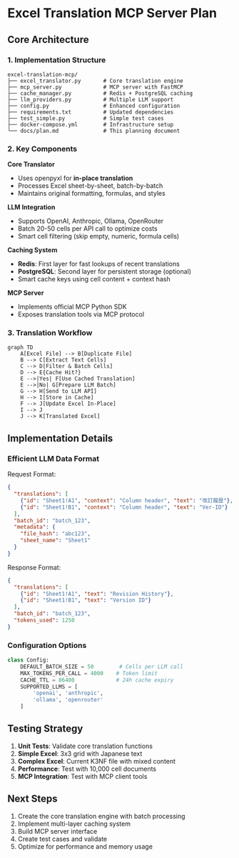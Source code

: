 # Excel Translation MCP Server Plan

## Core Architecture

### 1. Implementation Structure

```
excel-translation-mcp/
├── excel_translator.py       # Core translation engine
├── mcp_server.py             # MCP server with FastMCP
├── cache_manager.py          # Redis + PostgreSQL caching
├── llm_providers.py          # Multiple LLM support
├── config.py                 # Enhanced configuration
├── requirements.txt          # Updated dependencies
├── test_simple.py            # Simple test cases
├── docker-compose.yml        # Infrastructure setup
└── docs/plan.md              # This planning document
```

### 2. Key Components

**Core Translator**
- Uses openpyxl for **in-place translation**
- Processes Excel sheet-by-sheet, batch-by-batch
- Maintains original formatting, formulas, and styles

**LLM Integration**
- Supports OpenAI, Anthropic, Ollama, OpenRouter
- Batch 20-50 cells per API call to optimize costs
- Smart cell filtering (skip empty, numeric, formula cells)

**Caching System**
- **Redis**: First layer for fast lookups of recent translations
- **PostgreSQL**: Second layer for persistent storage (optional)
- Smart cache keys using cell content + context hash

**MCP Server**
- Implements official MCP Python SDK
- Exposes translation tools via MCP protocol

### 3. Translation Workflow

```mermaid
graph TD
    A[Excel File] --> B[Duplicate File]
    B --> C[Extract Text Cells]
    C --> D[Filter & Batch Cells]
    D --> E{Cache Hit?}
    E -->|Yes| F[Use Cached Translation]
    E -->|No| G[Prepare LLM Batch]
    G --> H[Send to LLM API]
    H --> I[Store in Cache]
    F --> J[Update Excel In-Place]
    I --> J
    J --> K[Translated Excel]
```

## Implementation Details

### Efficient LLM Data Format

Request Format:
```json
{
  "translations": [
    {"id": "Sheet1!A1", "context": "Column header", "text": "改訂履歴"},
    {"id": "Sheet1!B1", "context": "Column header", "text": "Ver-ID"}
  ],
  "batch_id": "batch_123",
  "metadata": {
    "file_hash": "abc123",
    "sheet_name": "Sheet1"
  }
}
```

Response Format:
```json
{
  "translations": [
    {"id": "Sheet1!A1", "text": "Revision History"},
    {"id": "Sheet1!B1", "text": "Version ID"}
  ],
  "batch_id": "batch_123",
  "tokens_used": 1250
}
```

### Configuration Options

```python
class Config:
    DEFAULT_BATCH_SIZE = 50        # Cells per LLM call
    MAX_TOKENS_PER_CALL = 4000    # Token limit
    CACHE_TTL = 86400             # 24h cache expiry
    SUPPORTED_LLMS = [
        'openai', 'anthropic',
        'ollama', 'openrouter'
    ]
```

## Testing Strategy

1. **Unit Tests**: Validate core translation functions
2. **Simple Excel**: 3x3 grid with Japanese text
3. **Complex Excel**: Current K3NF file with mixed content
4. **Performance**: Test with 10,000 cell documents
5. **MCP Integration**: Test with MCP client tools

## Next Steps

1. Create the core translation engine with batch processing
2. Implement multi-layer caching system
3. Build MCP server interface
4. Create test cases and validate
5. Optimize for performance and memory usage
